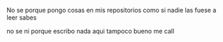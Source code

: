 No se porque pongo cosas en mis repositorios como si nadie las fuese a leer sabes 


no se ni porque escribo nada aqui tampoco bueno me call


<!---
Liher27/Liher27 is a ✨ special ✨ repository because its `README.md` (this file) appears on your GitHub profile.
You can click the Preview link to take a look at your changes.
--->
